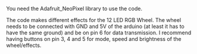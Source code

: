 You need the Adafruit_NeoPixel library to use the code.

The code makes different effects for the 12 LED RGB Wheel.
The wheel needs to be connected with GND and 5V of the arduino (at least it has to have the same ground) and be on pin 6 for data transmission.
I recommend having buttons on pin 3, 4 and 5 for mode, speed and brightness of the wheel/effects.
